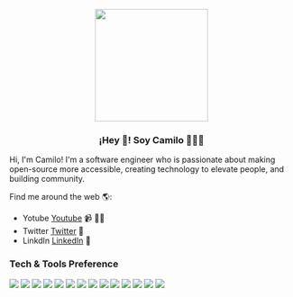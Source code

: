 



<p align="center" width="300">
   <img align="center" width="200" src="https://user-images.githubusercontent.com/67404147/172750403-2550838c-e71c-4fa4-900f-9e516620779a.png" />
<h3 align="center">¡Hey 👋! Soy Camilo 👨🏻‍💻</h3>
</p>



Hi, I'm Camilo! I'm a software engineer who is passionate about making open-source more accessible, creating technology to elevate people, and building community. 


Find me around the web 🌎:
- Yotube <a href="https://www.youtube.com/channel/UCf-1JGloHimadLZvx4hUbpA">Youtube</a>  📹 ✍🏾
- Twitter <a href="https://twitter.com/camilorimo">Twitter</a> 🏓
- LinkdIn <a href="https://www.linkedin.com/in/juan-camilo-rivas-molina-a079291b1/">LinkedIn</a> 💼



### Tech & Tools Preference

<img src = "https://img.shields.io/badge/-HTML5-E34F26?style=flat&logo=html5&logoColor=white"> <img src = "https://img.shields.io/badge/-CSS3-1572B6?style=flat&logo=css3&logoColor=white">
<img src="https://img.shields.io/badge/-Bootstrap-563D7C?style=flat&logo=bootstrap&logoColor=white">
<img src="https://img.shields.io/badge/-JavaScript-eed718?style=flat&logo=javascript&logoColor=ffffff">
<img src="https://img.shields.io/badge/-React-000000?style=flat&logo=react&logoColor=00c8ff">
<img src="https://img.shields.io/badge/-MongoDB-4DB33D?style=flat&logo=mongodb&logoColor=FFFFFF">
<img src="https://img.shields.io/badge/-MySQL-F29111?style=flat&logo=mysql&logoColor=FFFFFF">
<img src="https://img.shields.io/badge/-Express.js-787878?style=flat">
<img src="https://img.shields.io/badge/-Node.js-3C873A?style=flat&logo=Node.js&logoColor=white">
<img src="https://img.shields.io/badge/-Firebase-FFA611?style=flat&logo=firebase&logoColor=FFFFFF">
<img src="http://img.shields.io/badge/-Google%20Cloud%20Platform-4285F4?style=flat&logo=google%20cloud&logoColor=white">
<img src="http://img.shields.io/badge/-Git-F1502F?style=flat&logo=git&logoColor=FFFFFF">
<img src="http://img.shields.io/badge/-Github-000000?style=flat&logo=github&logoColor=FFFFFF">
<img src="http://img.shields.io/badge/-VS%20Code-007ACC?style=flat&logo=visual%20studio%20code&logoColor=white">

